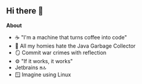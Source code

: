 ## Hi there 👋

**About**
- ☕ "I'm a machine that turns coffee into code"
- 🚮 All my homies hate the Java Garbage Collector
- 🪞 Commit war crimes with reflection
- ⚙️ "If it works, it works"
- Jetbrains 🔛🔝
- 🪟 Imagine using Linux
